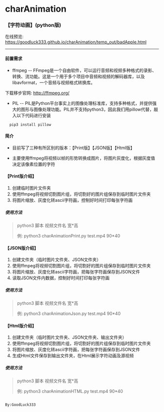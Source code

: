 # charAnimation 

### 【字符动画】(python版)
在线预览: https://goodluck333.github.io/charAnimation/temp_out/badApple.html

---

#### 前置需求

* ffmpeg -- FFmpeg是一个自由软件，可以运行音频和视频多种格式的录影、转换、流功能。这是一个用于多个项目中音频和视频的解码器库，以及libavformat，一个音频与视频格式转换库。

下载移步官网: http://ffmpeg.org/

* PIL -- PIL是Python平台事实上的图像处理标准库，支持多种格式，并提供强大的图形与图像处理功能。PIL并不支持python3，因此我们用pillow代替，敲入以下代码进行安装
```
  pip3 install pillow
```

#### 简介

* 目前写了三种有所区别的版本：【Print版】【JSON版】【Html版】

* 主要使用ffmpeg将视频以帧的形势转换成图片，将图片灰度化，根据灰度值决定该像素位置的字符

#### 【Print版介绍】

1. 创建临时图片文件夹
2. 使用ffmpeg将视频切割图片组，将切割好的图片组保存到临时图片文件夹
3. 将图片缩放、灰度化转ascii字符画，控制好时间打印每张字符画

##### 使用方法

> python3 脚本 视频文件名 宽*高
> 
> 例: python3 charAnimationPrint.py test.mp4 90*40

#### 【JSON版介绍】

1. 创建文件夹（临时图片文件夹、JSON文件夹）
2. 使用ffmpeg将视频切割图片组，将切割好的图片组保存到临时图片文件夹
3. 将图片缩放、灰度化转ascii字符画，把每张字符画保存到JSON文件
4. 读取JSON文件内数据，控制好时间打印每张字符画

##### 使用方法

> python3 脚本 视频文件名 宽*高
> 
> 例: python3 charAnimationJson.py test.mp4 90*40

#### 【Html版介绍】

1. 创建文件夹（临时图片文件夹、JSON文件夹、输出文件夹）
2. 使用ffmpeg将视频切割图片组，将切割好的图片组保存到临时图片文件夹
3. 将图片缩放、灰度化转ascii字符画，把每张字符画保存到JSON文件
4. 生成Html文件保存到输出文件夹，在Html展示字符动画及源视频

##### 使用方法

> python3 脚本 视频文件名 宽*高
> 
> 例: python3 charAnimationHTML.py test.mp4 90*40

                                                                                    By:GoodLuck333
